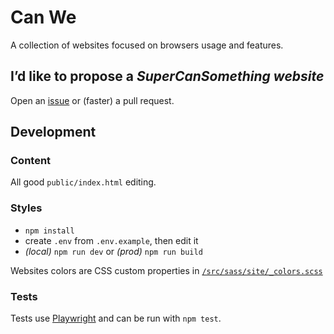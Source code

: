 # Can We

A collection of websites focused on browsers usage and features.

## I’d like to propose a _SuperCanSomething website_

Open an [issue](https://github.com/meduzen/canwe/issues) or (faster) a pull request.

## Development

### Content

All good `public/index.html` editing.

### Styles

- `npm install`
- create `.env` from `.env.example`, then edit it
- _(local)_ `npm run dev` or _(prod)_ `npm run build`

Websites colors are CSS custom properties in [`/src/sass/site/_colors.scss`](/src/sass/site/_colors.scss)

### Tests

Tests use [Playwright](https://playwright.dev) and can be run with `npm test`.
